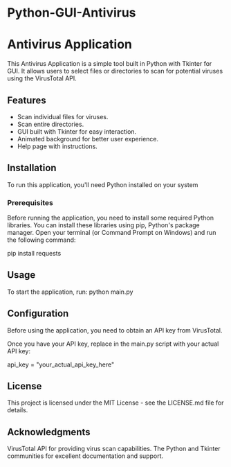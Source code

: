 # Python-GUI-Antivirus
# Antivirus Application

This Antivirus Application is a simple tool built in Python with Tkinter for GUI. It allows users to select files or directories to scan for potential viruses using the VirusTotal API.

## Features

- Scan individual files for viruses.
- Scan entire directories.
- GUI built with Tkinter for easy interaction.
- Animated background for better user experience.
- Help page with instructions.

## Installation
  
To run this application, you'll need Python installed on your system

### Prerequisites
Before running the application, you need to install some required Python libraries. You can install these libraries using pip, Python's package manager. Open your terminal (or Command Prompt on Windows) and run the following command:

pip install requests

## Usage

To start the application, run:
python main.py

## Configuration

Before using the application, you need to obtain an API key from VirusTotal.

Once you have your API key, replace <Your API KEY> in the main.py script with your actual API key:

api_key = "your_actual_api_key_here"

## License
This project is licensed under the MIT License - see the LICENSE.md file for details.

## Acknowledgments
VirusTotal API for providing virus scan capabilities.
The Python and Tkinter communities for excellent documentation and support.


